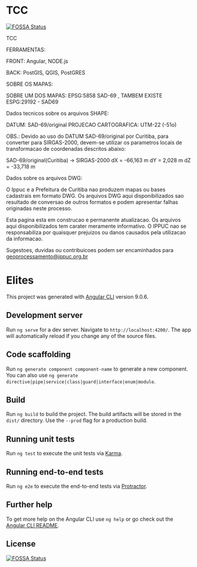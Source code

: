 # TCC
[![FOSSA Status](https://app.fossa.com/api/projects/git%2Bgithub.com%2FmatheuscruzUTFPR%2Fsimelites-client.svg?type=shield)](https://app.fossa.com/projects/git%2Bgithub.com%2FmatheuscruzUTFPR%2Fsimelites-client?ref=badge_shield)


TCC

FERRAMENTAS:

FRONT: Angular, NODE.js

BACK: PostGIS, QGIS, PostGRES


SOBRE OS MAPAS:

SOBRE UM DOS MAPAS: EPSG:5858 SAD-69 , TAMBEM EXISTE ESPG:29192 - SAD69

Dados tecnicos sobre os arquivos SHAPE:

DATUM: SAD-69/original
PROJECAO CARTOGRAFICA: UTM-22 (-51o)

OBS.: Devido ao uso do DATUM SAD-69/original por Curitiba,
para converter para SIRGAS-2000, devem-se utilizar os parametros
locais de transformacao de coordenadas descritos abaixo:

SAD-69/original(Curitiba) -> SIRGAS-2000
dX = -66,163 m
dY = 2,028 m
dZ = -33,718 m

Dados sobre os arquivos DWG:

O Ippuc e a Prefeitura de Curitiba nao produzem mapas ou bases cadastrais em formato DWG. Os arquivos DWG aqui disponibilizados sao
resultado de conversao de outros formatos e podem apresentar falhas originadas neste processo.

Esta pagina esta em construcao e permanente atualizacao.
Os arquivos aqui disponibilizados tem carater meramente informativo.
O IPPUC nao se responsabiliza por quaisquer prejuizos ou danos causados pela utilizacao da informacao.

Sugestoes, duvidas ou contribuicoes podem ser encaminhados para geoprocessamento@ippuc.org.br

# Elites

This project was generated with [Angular CLI](https://github.com/angular/angular-cli) version 9.0.6.

## Development server

Run `ng serve` for a dev server. Navigate to `http://localhost:4200/`. The app will automatically reload if you change any of the source files.

## Code scaffolding

Run `ng generate component component-name` to generate a new component. You can also use `ng generate directive|pipe|service|class|guard|interface|enum|module`.

## Build

Run `ng build` to build the project. The build artifacts will be stored in the `dist/` directory. Use the `--prod` flag for a production build.

## Running unit tests

Run `ng test` to execute the unit tests via [Karma](https://karma-runner.github.io).

## Running end-to-end tests

Run `ng e2e` to execute the end-to-end tests via [Protractor](http://www.protractortest.org/).

## Further help

To get more help on the Angular CLI use `ng help` or go check out the [Angular CLI README](https://github.com/angular/angular-cli/blob/master/README.md).


## License
[![FOSSA Status](https://app.fossa.com/api/projects/git%2Bgithub.com%2FmatheuscruzUTFPR%2Fsimelites-client.svg?type=large)](https://app.fossa.com/projects/git%2Bgithub.com%2FmatheuscruzUTFPR%2Fsimelites-client?ref=badge_large)